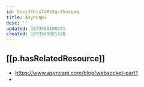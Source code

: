 ```yaml
---
id: 5izi3fbls7d833qc45ozeaq
title: Asyncapi
desc: ''
updated: 1673569100241
created: 1673569081430
---
```



## [[p.hasRelatedResource]]

- https://www.asyncapi.com/blog/websocket-part1
- 